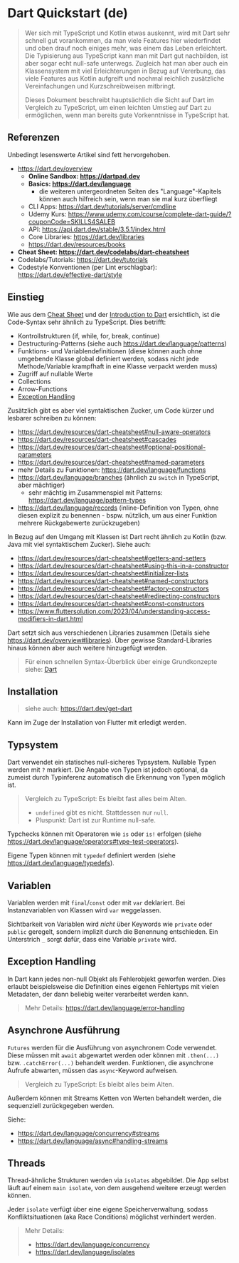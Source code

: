 # Dart Quickstart (de)

> Wer sich mit TypeScript und Kotlin etwas auskennt, wird mit Dart sehr schnell gut vorankommen, da man viele Features hier wiederfindet und oben drauf noch einiges mehr, was einem das Leben erleichtert. Die Typisierung aus TypeScript kann man mit Dart gut nachbilden, ist aber sogar echt null-safe unterwegs. Zugleich hat man aber auch ein Klassensystem mit viel Erleichterungen in Bezug auf Vererbung, das viele Features aus Kotlin aufgreift und nochmal reichlich zusätzliche Vereinfachungen und Kurzschreibweisen mitbringt.
>
> Dieses Dokument beschreibt hauptsächlich die Sicht auf Dart im Vergleich zu TypeScript, um einen leichten Umstieg auf Dart zu ermöglichen, wenn man bereits gute Vorkenntnisse in TypeScript hat.

## Referenzen

Unbedingt lesenswerte Artikel sind fett hervorgehoben.

- https://dart.dev/overview
  - **Online Sandbox: https://dartpad.dev**
  - **Basics: https://dart.dev/language**
    - die weiteren untergeordneten Seiten des "Language"-Kapitels können auch hilfreich sein, wenn man sie mal kurz überfliegt
  - CLI Apps: https://dart.dev/tutorials/server/cmdline
  - Udemy Kurs: https://www.udemy.com/course/complete-dart-guide/?couponCode=SKILLS4SALEB
  - API: https://api.dart.dev/stable/3.5.1/index.html
  - Core Libraries: https://dart.dev/libraries
  - https://dart.dev/resources/books
- **Cheat Sheet: https://dart.dev/codelabs/dart-cheatsheet**
- Codelabs/Tutorials: https://dart.dev/tutorials
- Codestyle Konventionen (per Lint erschlagbar): https://dart.dev/effective-dart/style

## Einstieg

Wie aus dem [Cheat Sheet](https://dart.dev/resources/dart-cheatsheet) und der [Introduction to Dart](https://dart.dev/language) ersichtlich, ist die Code-Syntax sehr ähnlich zu TypeScript. Dies betrifft:

- Kontrollstrukturen (if, while, for, break, continue)
- Destructuring-Patterns (siehe auch https://dart.dev/language/patterns)
- Funktions- und Variablendefinitionen (diese können auch ohne umgebende Klasse global definiert werden, sodass nicht jede Methode/Variable krampfhaft in eine Klasse verpackt werden muss)
- Zugriff auf nullable Werte
- Collections
- Arrow-Functions
- [Exception Handling](#exception-handling)

Zusätzlich gibt es aber viel syntaktischen Zucker, um Code kürzer und lesbarer schreiben zu können:

- https://dart.dev/resources/dart-cheatsheet#null-aware-operators
- https://dart.dev/resources/dart-cheatsheet#cascades
- https://dart.dev/resources/dart-cheatsheet#optional-positional-parameters
- https://dart.dev/resources/dart-cheatsheet#named-parameters
- mehr Details zu Funktionen: https://dart.dev/language/functions
- https://dart.dev/language/branches (ähnlich zu `switch` in TypeScript, aber mächtiger)
  - sehr mächtig im Zusammenspiel mit Patterns: https://dart.dev/language/pattern-types
- https://dart.dev/language/records (inline-Definition von Typen, ohne diesen explizit zu benennen - bspw. nützlich, um aus einer Funktion mehrere Rückgabewerte zurückzugeben)

In Bezug auf den Umgang mit Klassen ist Dart recht ähnlich zu Kotlin (bzw. Java mit viel syntaktischem Zucker). Siehe auch:

- https://dart.dev/resources/dart-cheatsheet#getters-and-setters
- https://dart.dev/resources/dart-cheatsheet#using-this-in-a-constructor
- https://dart.dev/resources/dart-cheatsheet#initializer-lists
- https://dart.dev/resources/dart-cheatsheet#named-constructors
- https://dart.dev/resources/dart-cheatsheet#factory-constructors
- https://dart.dev/resources/dart-cheatsheet#redirecting-constructors
- https://dart.dev/resources/dart-cheatsheet#const-constructors
- https://www.fluttersolution.com/2023/04/understanding-access-modifiers-in-dart.html

Dart setzt sich aus verschiedenen Libraries zusammen (Details siehe https://dart.dev/overview#libraries). Über gewisse Standard-Libraries hinaus können aber auch weitere hinzugefügt werden.

> Für einen schnellen Syntax-Überblick über einige Grundkonzepte siehe: [Dart](./Dart.md)

## Installation

> siehe auch: https://dart.dev/get-dart

Kann im Zuge der Installation von Flutter mit erledigt werden.

## Typsystem

Dart verwendet ein statisches null-sicheres Typsystem. Nullable Typen werden mit `?` markiert. Die Angabe von Typen ist jedoch optional, da zumeist durch Typinferenz automatisch die Erkennung von Typen möglich ist.

> Vergleich zu TypeScript: Es bleibt fast alles beim Alten.
>
> - `undefined` gibt es nicht. Stattdessen nur `null`.
> - Pluspunkt: Dart ist zur Runtime null-safe.

Typchecks können mit Operatoren wie `is` oder `is!` erfolgen (siehe https://dart.dev/language/operators#type-test-operators).

Eigene Typen können mit `typedef` definiert werden (siehe https://dart.dev/language/typedefs).

## Variablen

Variablen werden mit `final`/`const` oder mit `var` deklariert. Bei Instanzvariablen von Klassen wird `var` weggelassen.

Sichtbarkeit von Variablen wird _nicht_ über Keywords wie `private` oder `public` geregelt, sondern implizit durch die Benennung entschieden. Ein Unterstrich `_` sorgt dafür, dass eine Variable `private` wird.

## Exception Handling

In Dart kann jedes non-null Objekt als Fehlerobjekt geworfen werden. Dies erlaubt beispielsweise die Definition eines eigenen Fehlertyps mit vielen Metadaten, der dann beliebig weiter verarbeitet werden kann.

> Mehr Details: https://dart.dev/language/error-handling

## Asynchrone Ausführung

`Futures` werden für die Ausführung von asynchronem Code verwendet. Diese müssen mit `await` abgewartet werden oder können mit `.then(...)` bzw. `.catchError(...)` behandelt werden. Funktionen, die asynchrone Aufrufe abwarten, müssen das `async`-Keyword aufweisen.

> Vergleich zu TypeScript: Es bleibt alles beim Alten.

Außerdem können mit Streams Ketten von Werten behandelt werden, die sequenziell zurückgegeben werden.

Siehe:

- https://dart.dev/language/concurrency#streams
- https://dart.dev/language/async#handling-streams

## Threads

Thread-ähnliche Strukturen werden via `isolates` abgebildet. Die App selbst läuft auf einem `main isolate`, von dem ausgehend weitere erzeugt werden können.

Jeder `isolate` verfügt über eine eigene Speicherverwaltung, sodass Konfliktsituationen (aka Race Conditions) möglichst verhindert werden.

> Mehr Details:
>
> - https://dart.dev/language/concurrency
> - https://dart.dev/language/isolates
